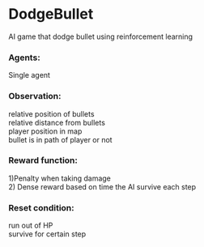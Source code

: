 # DodgeBullet
AI game that dodge bullet using reinforcement learning

### Agents:
Single agent

### Observation:
relative position of bullets<br>
relative distance from bullets<br> 
player position in map<br> 
bullet is in path of player or not

### Reward function:

1)Penalty when taking damage<br>
2) Dense reward based on time the AI survive each step

### Reset condition:
run out of HP<br>
survive for certain step
